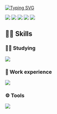 
[![Typing SVG](https://readme-typing-svg.herokuapp.com?vCenter=true&lines=Hi+there%2C+I'm+Herman;Computer+science+student)](https://git.io/typing-svg)

![](https://github-profile-summary-cards.vercel.app/api/cards/profile-details?username=gerstudent&theme=gruvbox)
![](https://github-profile-summary-cards.vercel.app/api/cards/most-commit-language?username=gerstudent&theme=gruvbox)
![](https://github-profile-summary-cards.vercel.app/api/cards/repos-per-language?username=gerstudent&theme=gruvbox)
![](https://github-profile-summary-cards.vercel.app/api/cards/stats?username=gerstudent&theme=gruvbox)
![](https://github-profile-summary-cards.vercel.app/api/cards/productive-time?username=gerstudent&theme=gruvbox)

<h2 align="left">👨‍💻 Skills</h2>

<h3 aligh="left">👨‍🎓 Studying</h3>
<p align="left">
  <a href="https://skillicons.dev">
    <img src="https://skillicons.dev/icons?i=cpp,py,django,postgres" />
  </a>
</p>

<h3 aligh="left">💼 Work experience</h3>
<p align="left">
  <a href="https://skillicons.dev">
    <img src="https://skillicons.dev/icons?i=java,sqlite,react,js,html,css" />
  </a>
</p>


<h3 aligh="left">⚙️ Tools</h3>
<p align="left">
  <a href="https://skillicons.dev">
    <img src="https://skillicons.dev/icons?i=linux,git,docker,kubernetes,vim,vscode" />
  </a>
</p>

</p>
